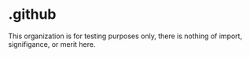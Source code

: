 # .github
This organization is for testing purposes only, there is nothing of import, signifigance, or merit here.
